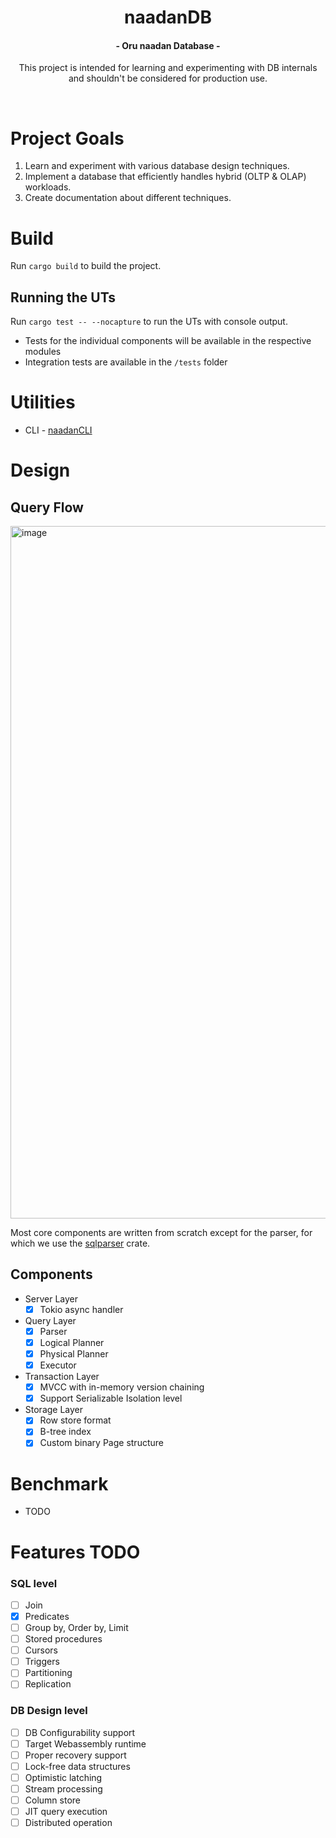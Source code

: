 <h1 align="center">
naadanDB
</h1>
<h4 align="center">
  - Oru naadan Database -
  <br>
</h4>
<p align="center"> This project is intended for learning and experimenting with DB internals and shouldn't be considered for production use. </p>

<br>
  
# Project Goals
1. Learn and experiment with various database design techniques.
2. Implement a database that efficiently handles hybrid (OLTP & OLAP) workloads.
3. Create documentation about different techniques.

# Build

Run `cargo build` to build the project.

## Running the UTs

Run `cargo test -- --nocapture` to run the UTs with console output.

- Tests for the individual components will be available in the respective modules
- Integration tests are available in the `/tests` folder

# Utilities

- CLI - [naadanCLI](https://github.com/nmbr7/naadanCLI)

# Design

## Query Flow

<img width="1108" alt="image" src="https://github.com/nmbr7/naadanDB/assets/19748270/93520ffe-a20c-4219-beab-b0b517061650">

Most core components are written from scratch except for the parser, for which we use the [sqlparser](https://crates.io/crates/sqlparser) crate.

## Components

- Server Layer
  - [x] Tokio async handler
- Query Layer
  - [x] Parser
  - [x] Logical Planner
  - [x] Physical Planner
  - [x] Executor
- Transaction Layer
  - [x] MVCC with in-memory version chaining
  - [x] Support Serializable Isolation level
- Storage Layer
  - [x] Row store format
  - [x] B-tree index
  - [x] Custom binary Page structure

# Benchmark

- TODO

# Features TODO

### SQL level

- [ ] Join
- [x] Predicates
- [ ] Group by, Order by, Limit
- [ ] Stored procedures
- [ ] Cursors
- [ ] Triggers
- [ ] Partitioning
- [ ] Replication

### DB Design level

- [ ] DB Configurability support
- [ ] Target Webassembly runtime
- [ ] Proper recovery support
- [ ] Lock-free data structures
- [ ] Optimistic latching
- [ ] Stream processing
- [ ] Column store
- [ ] JIT query execution
- [ ] Distributed operation
